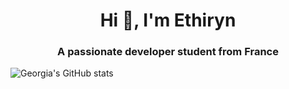 <h1 align="center">Hi 👋, I'm Ethiryn</h1>
<h3 align="center">A passionate developer student from France</h3>

<p align="left"> <a href="https://github-readme-stats.vercel.app/api?username=ethiryn&count_private=true"/></a> </p>

![Georgia's GitHub stats](https://github-readme-stats.vercel.app/api?username=ethiryn&count_private=true&show_icons=true&theme=dark)
